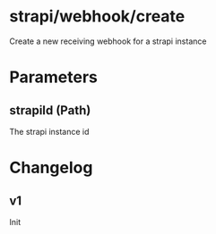 # strapi/webhook/create

Create a new receiving webhook for a strapi instance

# Parameters

## strapiId (Path)

The strapi instance id

# Changelog

## v1

Init
